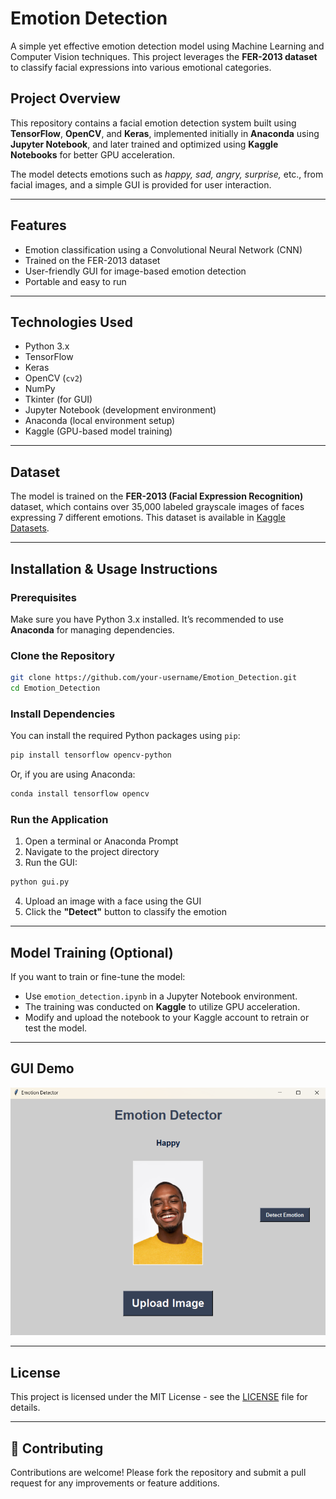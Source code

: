 # Emotion Detection

A simple yet effective emotion detection model using Machine Learning and Computer Vision techniques. This project leverages the **FER-2013 dataset** to classify facial expressions into various emotional categories.

## Project Overview

This repository contains a facial emotion detection system built using **TensorFlow**, **OpenCV**, and **Keras**, implemented initially in **Anaconda** using **Jupyter Notebook**, and later trained and optimized using **Kaggle Notebooks** for better GPU acceleration.

The model detects emotions such as *happy, sad, angry, surprise,* etc., from facial images, and a simple GUI is provided for user interaction.

---

## Features

* Emotion classification using a Convolutional Neural Network (CNN)
* Trained on the FER-2013 dataset
* User-friendly GUI for image-based emotion detection
* Portable and easy to run

---

## Technologies Used

* Python 3.x
* TensorFlow
* Keras
* OpenCV (`cv2`)
* NumPy
* Tkinter (for GUI)
* Jupyter Notebook (development environment)
* Anaconda (local environment setup)
* Kaggle (GPU-based model training)

---

## Dataset

The model is trained on the **FER-2013 (Facial Expression Recognition)** dataset, which contains over 35,000 labeled grayscale images of faces expressing 7 different emotions. This dataset is available in [Kaggle Datasets](https://www.kaggle.com/datasets/msambare/fer2013).

---

## Installation & Usage Instructions

### Prerequisites

Make sure you have Python 3.x installed. It’s recommended to use **Anaconda** for managing dependencies.

### Clone the Repository

```bash
git clone https://github.com/your-username/Emotion_Detection.git
cd Emotion_Detection
```

### Install Dependencies

You can install the required Python packages using `pip`:

```bash
pip install tensorflow opencv-python
```

Or, if you are using Anaconda:

```bash
conda install tensorflow opencv
```

### Run the Application

1. Open a terminal or Anaconda Prompt
2. Navigate to the project directory
3. Run the GUI:

```bash
python gui.py
```

4. Upload an image with a face using the GUI
5. Click the **"Detect"** button to classify the emotion

---

## Model Training (Optional)

If you want to train or fine-tune the model:

* Use `emotion_detection.ipynb` in a Jupyter Notebook environment.
* The training was conducted on **Kaggle** to utilize GPU acceleration.
* Modify and upload the notebook to your Kaggle account to retrain or test the model.

---

## GUI Demo

![GUI Screenshot](demo_gui.png) <!-- Replace this with your actual image path -->

---

## License

This project is licensed under the MIT License - see the [LICENSE](LICENSE) file for details.

---

## 🤝 Contributing
Contributions are welcome! Please fork the repository and submit a pull request for any improvements or feature additions.

